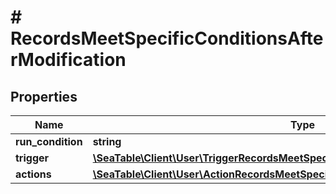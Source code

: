 # # RecordsMeetSpecificConditionsAfterModification

## Properties

Name | Type | Description | Notes
------------ | ------------- | ------------- | -------------
**run_condition** | **string** |  | [optional]
**trigger** | [**\SeaTable\Client\User\TriggerRecordsMeetSpecificConditionsAfterModification**](TriggerRecordsMeetSpecificConditionsAfterModification.md) |  | [optional]
**actions** | [**\SeaTable\Client\User\ActionRecordsMeetSpecificConditionsAfterModificationInner[]**](ActionRecordsMeetSpecificConditionsAfterModificationInner.md) |  | [optional]

